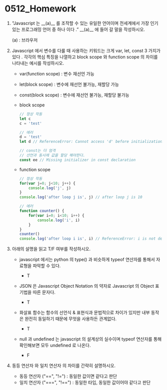 # 0512_Homework

1. "Javascript 는 \__(a)__ 를 조작할 수 있는 유일한 언어이며 전세계에서 가장 인기 있는 프로그래밍 언어 중 하나 이다 .” \_\_(a)__ 에 들어 갈 말을 작성하시오.

   (a) : 브라우저

   

2. Javascript 에서 변수를 다룰 때 사용하는 키워드는 크게 var, let, const 3 가지가 있다 . 각각의 핵심 특징을 나열하고 block scope 와 function scope 의 차이를 나타내는 예시를 작성하시오.

   - var(function scope) : 변수 재선언 가능

   - let(block scope) : 변수에 재선언 불가능, 재할당 가능

   - const(block scope) : 변수에 재선언 불가능, 재할당 불가능

   - block scope

     ```js
     // 정상 작동
     let c
     c = 'test'
     
     // 에러
     d = 'test'
     let d // ReferenceError: Cannot access 'd' before initialization
     
     // const는 더 엄격
     // 선언과 동시에 값을 할당 해야한다.
     const ee // Missing initializer in const declaration
     ```

     

   - function scope

     ```js
     // 정상 작동
     for(var j=0; j<10; j++) {
         console.log('j', j)
     }
     console.log('after loop j is', j) // after loop j is 10
     
     // 에러
     function counter() {
         for(var i=0; i<10; i++) {
             console.log('i', i)
         }
     }
     counter()
     console.log('after loop i is', i) // ReferenceError: i is not defined
     ```

     

3. 아래의 설명을 읽고 T/F 여부를 작성하시오.

   - javascript 에서는 python 의 type() 과 비슷하게 typeof 연산자를 통해서 자료형을 파악할 수 있다.

     - T

   - JSON 은 Javascript Object Notation 의 약자로 Javascript 의 Object 표기법을 따른 문자다.

     - T

   - 화살표 함수는 함수의 선언식 & 표현식과 문법적으로 차이가 있지만 내부 동작은 완전히 동일하기 때문에 무엇을 사용하든 관계없다.

     - T

   - null 과 undefined 는 javascript 의 설계상의 실수이며 typeof 연산자를 통해 확인해보면 모두 undefined 로 나온다.

     - F

       

4. 동등 연산자 와 일치 연산자 의 차이를 간략히 설명하시오.

   - 동등 연산자 ("==", "!=") : 동일한 값이면 같다고 판단
   - 일치 연산자 ("===", "!==") : 동일한 타입, 동일한 값이어야 같다고 판단 